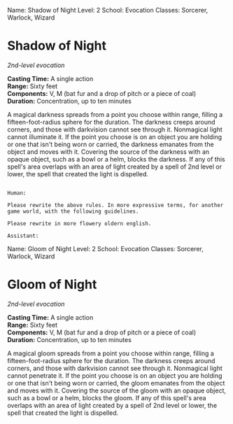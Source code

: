 Name: Shadow of Night
Level: 2
School: Evocation
Classes: Sorcerer, Warlock, Wizard

# Shadow of Night
_2nd-level evocation_

**Casting Time:** A single action    
**Range:** Sixty feet    
**Components:** V, M (bat fur and a drop of pitch or a piece of coal)    
**Duration:** Concentration, up to ten minutes 

A magical darkness spreads from a point you choose within range, filling a fifteen-foot-radius sphere for the duration. The darkness creeps around corners, and those with darkvision cannot see through it. Nonmagical light cannot illuminate it.
If the point you choose is on an object you are holding or one that isn't being worn or carried, the darkness emanates from the object and moves with it. Covering the source of the darkness with an opaque object, such as a bowl or a helm, blocks the darkness.
If any of this spell's area overlaps with an area of light created by a spell of 2nd level or lower, the spell that created the light is dispelled. 
```

Human:

Please rewrite the above rules. In more expressive terms, for another game world, with the following guidelines.

Please rewrite in more flowery oldern english.

Assistant:
```
Name: Gloom of Night
Level: 2
School: Evocation
Classes: Sorcerer, Warlock, Wizard

# Gloom of Night
_2nd-level evocation_

**Casting Time:** A single action    
**Range:** Sixty feet    
**Components:** V, M (bat fur and a drop of pitch or a piece of coal)    
**Duration:** Concentration, up to ten minutes 

A magical gloom spreads from a point you choose within range, filling a fifteen-foot-radius sphere for the duration. The darkness creeps around corners, and those with darkvision cannot see through it. Nonmagical light cannot penetrate it.
If the point you choose is on an object you are holding or one that isn't being worn or carried, the gloom emanates from the object and moves with it. Covering the source of the gloom with an opaque object, such as a bowl or a helm, blocks the gloom.
If any of this spell's area overlaps with an area of light created by a spell of 2nd level or lower, the spell that created the light is dispelled. 
